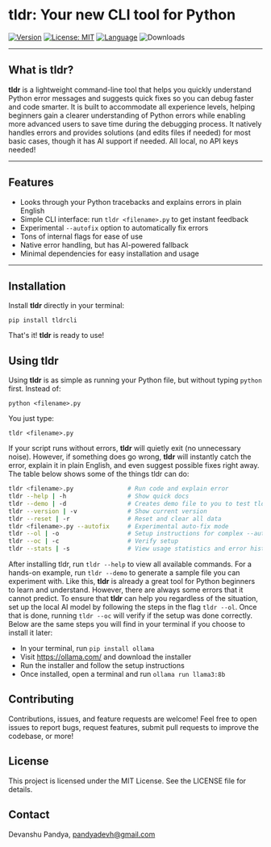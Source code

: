 # tldr: Your new CLI tool for Python
 
[![Version](https://img.shields.io/pypi/v/tldrcli?color=red&label=version)](https://pypi.org/project/tldrcli/)
[![License: MIT](https://img.shields.io/badge/license-MIT-yellow.svg)](https://opensource.org/licenses/MIT)
[![Language](https://img.shields.io/badge/language-Python-brightgreen.svg)](#)
![Downloads](https://static.pepy.tech/badge/tldrcli)

---

## What is tldr?

**tldr** is a lightweight command-line tool that helps you quickly understand Python error messages and suggests quick fixes so you can debug faster and code smarter. It is built to accommodate all experience levels, helping beginners gain a clearer understanding of Python errors while enabling more advanced users to save time during the debugging process. It natively handles errors and provides solutions (and edits files if needed) for most basic cases, though it has AI support if needed. All local, no API keys needed!

---

## Features

- Looks through your Python tracebacks and explains errors in plain English
- Simple CLI interface: run `tldr <filename>.py` to get instant feedback
- Experimental `--autofix` option to automatically fix errors  
- Tons of internal flags for ease of use
- Native error handling, but has AI-powered fallback  
- Minimal dependencies for easy installation and usage

---

## Installation

Install **tldr** directly in your terminal:

```
pip install tldrcli
```
That's it! **tldr** is ready to use!

## Using tldr

Using **tldr** is as simple as running your Python file, but without typing `python` first. Instead of:
```
python <filename>.py
```
You just type:
```
tldr <filename>.py
```

If your script runs without errors, **tldr** will quietly exit (no unnecessary noise). However, if something does go wrong, **tldr** will instantly catch the error, explain it in plain English,
and even suggest possible fixes right away. The table below shows some of the things tldr can do:

```bash
tldr <filename>.py               # Run code and explain error
tldr --help | -h                 # Show quick docs 
tldr --demo | -d                 # Creates demo file to you to test tldr
tldr --version | -v              # Show current version
tldr --reset | -r                # Reset and clear all data 
tldr <filename>.py --autofix     # Experimental auto-fix mode
tldr --ol | -o                   # Setup instructions for complex --autofix
tldr --oc | -c                   # Verify setup
tldr --stats | -s                # View usage statistics and error history
```
After installing tldr, run ```tldr --help``` to view all available commands. For a hands-on example, run ```tldr --demo``` to generate a sample file you can experiment with. Like this, **tldr** is already a great tool for Python beginners to learn and understand. However, there are always some errors that it cannot predict. To ensure that **tldr** can help you regardless of the situation, set up the local AI model by following the steps in the flag ```tldr --ol```. Once that is done, running ```tldr --oc``` will verify if the setup was done correctly. Below are the same steps you will find in your terminal if you choose to install it later:

- In your terminal, run ```pip install ollama```
- Visit https://ollama.com/ and download the installer
- Run the installer and follow the setup instructions
- Once installed, open a terminal and run ```ollama run llama3:8b```

## Contributing
Contributions, issues, and feature requests are welcome! Feel free to open issues to report bugs, request features, submit pull requests to improve the codebase, or more!

## License
This project is licensed under the MIT License. See the LICENSE file for details.

## Contact
Devanshu Pandya, pandyadevh@gmail.com
